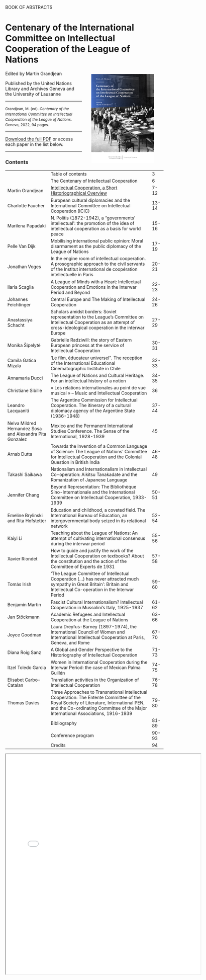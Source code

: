 BOOK OF ABSTRACTS

# Centenary of the International Committee on Intellectual Cooperation of the League of Nations

<a href=""><img src="images/IntellectualCooperation_2022_cover.png" width="200" style="float:right" hspace="30" vspace="10"></a>

Edited by Martin Grandjean

Published by the United Nations Library and Archives Geneva and the University of Lausanne

<hr>

<small>Grandjean, M. (ed). _Centenary of the International Committee on Intellectual Cooperation of the League of Nations_. Geneva, 2022, 94 pages.</small>

<hr>

[Download the full PDF](url) or access each paper in the list below.

<hr>

### Contents

|  |  | |
| --- | --- | --- |
|  | Table of contents | 3 |
|  | The Centenary of Intellectual Cooperation | 6 |
| Martin Grandjean | [Intellectual Cooperation, a Short Historiographical Overview](/grandjean-2022) | 7-12 |
| Charlotte Faucher | European cultural diplomacies and the International Committee on Intellectual Cooperation (ICIC) | 13-14 |
| Marilena Papadaki | N. Politis (1872-1942), a “governments’ intellectual’: the promotion of the idea of intellectual cooperation as a basis for world peace | 15-16 |
| Pelle Van Dijk | Mobilising international public opinion: Moral disarmament as the public diplomacy of the League of Nations |  17-19 |
| Jonathan Voges | In the engine room of intellectual cooperation. A prosographic approach to the civil servants of the Institut international de coopération intellectuelle in Paris | 20-21 |
| Ilaria Scaglia | A League of Minds with a Heart: Intellectual Cooperation and Emotions in the Interwar Period and Beyond | 22-23 |
| Johannes Feichtinger | Central Europe and The Making of Intellectual Cooperation | 24-26 |
| Anastassiya Schacht | Scholars amidst borders: Soviet representation to the League’s Committee on Intellectual Cooperation as an attempt of cross-ideological cooperation in the interwar Europe | 27-29 |
| Monika Šipelytė | Gabrielle Radziwill: the story of Eastern European princess at the service of Intellectual Cooperation | 30-31 |
| Camila Gatica Mizala | ‘Le film, éducateur universel”. The reception of the International Educational Cinematographic Institute in Chile | 32-33 |
| Annamaria Ducci | The League of Nations and Cultural Heritage. For an intellectual history of a notion | 34-35 |
| Christiane Sibille | « Les relations internationales au point de vue musical » – Music and Intellectual Cooperation | 36 |
| Leandro Lacquaniti | The Argentine Commission for Intellectual Cooperation. The itinerary of a cultural diplomacy agency of the Argentine State (1936-1948) | 37-44 |
| Nelva Mildred Hernandez Sosa and Alexandra Pita Gonzalez | Mexico and the Permanent International Studies Conference. The Sense of the International, 1928-1939 | 45 |
| Arnab Dutta | Towards the Invention of a Common Language of Science: The League of Nations’ Committee for Intellectual Cooperation and the Colonial Question in British India | 46-48 |
| Takashi Saikawa | Nationalism and Internationalism in Intellectual Co-operation: Aikitsu Tanakadate and the Romanization of Japanese Language | 49 |
| Jennifer Chang | Beyond Representation: The Bibliothèque Sino-Internationale and the International Committee on Intellectual Cooperation, 1933-1939 | 50-51 |
| Emeline Brylinski and Rita Hofstetter | Education and childhood, a coveted field. The International Bureau of Education, an intergovernmental body seized in its relational network | 52-54 |
| Kaiyi Li | Teaching about the League of Nations: An attempt of cultivating international consensus during the interwar period | 55-56 |
| Xavier Riondet | How to guide and justify the work of the Intellectual Cooperation on textbooks? About the constitution and the action of the Committee of Experts de 1931 | 57-58 |
| Tomás Irish | ‘The League Committee of Intellectual Cooperation (…) has never attracted much sympathy in Great Britain’: Britain and Intellectual Co-operation in the Interwar Period | 59-60 |
| Benjamin Martin | Fascist Cultural Internationalism? Intellectual Cooperation in Mussolini’s Italy, 1925-1937 | 61-62 |
| Jan Stöckmann | Academic Refugees and Intellectual Cooperation at the League of Nations | 63-66 |
| Joyce Goodman | Laura Dreyfus-Barney (1897-1974), the International Council of Women and International Intellectual Cooperation at Paris, Geneva, and Rome | 67-70 |
| Diana Roig Sanz | A Global and Gender Perspective to the Historiography of Intellectual Cooperation | 71-73 |
| Itzel Toledo Garcia | Women in International Cooperation during the Interwar Period: the case of Mexican Palma Guillén | 74-75 |
| Elisabet Carbo-Catalan | Translation activities in the Organization of Intellectual Cooperation | 76-78 |
| Thomas Davies | Three Approaches to Transnational Intellectual Cooperation: The Entente Committee of the Royal Society of Literature, International PEN, and the Co-ordinating Committee of the Major International Associations, 1916-1939 | 79-80 |
|  | Bibliography | 81-89 |
|  | Conference program | 90-93 |
|  | Credits | 94 |


<iframe src="files/" width="620px" height="700px">

  
  
